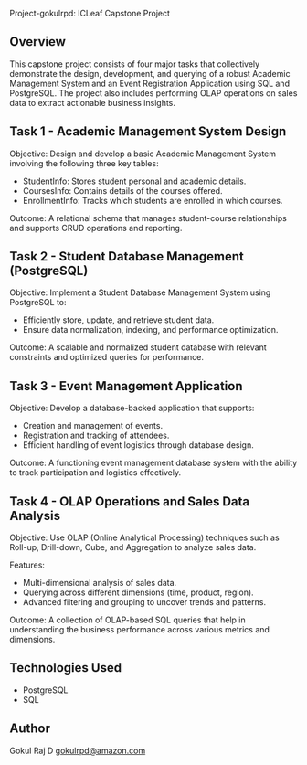 
Project-gokulrpd: ICLeaf Capstone Project

Overview
--------
This capstone project consists of four major tasks that collectively demonstrate the design, development, and querying of a robust Academic Management System and an Event Registration Application using SQL and PostgreSQL. The project also includes performing OLAP operations on sales data to extract actionable business insights.

Task 1 - Academic Management System Design
------------------------------------------
Objective:
Design and develop a basic Academic Management System involving the following three key tables:
- StudentInfo: Stores student personal and academic details.
- CoursesInfo: Contains details of the courses offered.
- EnrollmentInfo: Tracks which students are enrolled in which courses.

Outcome:
A relational schema that manages student-course relationships and supports CRUD operations and reporting.

Task 2 - Student Database Management (PostgreSQL)
-------------------------------------------------
Objective:
Implement a Student Database Management System using PostgreSQL to:
- Efficiently store, update, and retrieve student data.
- Ensure data normalization, indexing, and performance optimization.

Outcome:
A scalable and normalized student database with relevant constraints and optimized queries for performance.

Task 3 - Event Management Application
------------------------------------
Objective:
Develop a database-backed application that supports:
- Creation and management of events.
- Registration and tracking of attendees.
- Efficient handling of event logistics through database design.

Outcome:
A functioning event management database system with the ability to track participation and logistics effectively.

Task 4 - OLAP Operations and Sales Data Analysis
------------------------------------------------
Objective:
Use OLAP (Online Analytical Processing) techniques such as Roll-up, Drill-down, Cube, and Aggregation to analyze sales data.

Features:
- Multi-dimensional analysis of sales data.
- Querying across different dimensions (time, product, region).
- Advanced filtering and grouping to uncover trends and patterns.

Outcome:
A collection of OLAP-based SQL queries that help in understanding the business performance across various metrics and dimensions.

Technologies Used
-----------------
- PostgreSQL
- SQL

Author
------
Gokul Raj D
gokulrpd@amazon.com
